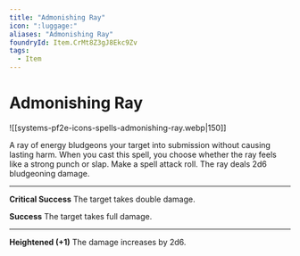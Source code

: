 ```yaml
---
title: "Admonishing Ray"
icon: ":luggage:"
aliases: "Admonishing Ray"
foundryId: Item.CrMt8Z3gJ8Ekc9Zv
tags:
  - Item
---
```


# Admonishing Ray
![[systems-pf2e-icons-spells-admonishing-ray.webp|150]]

A ray of energy bludgeons your target into submission without causing lasting harm. When you cast this spell, you choose whether the ray feels like a strong punch or slap. Make a spell attack roll. The ray deals 2d6 bludgeoning damage.

* * *

**Critical Success** The target takes double damage.

**Success** The target takes full damage.

* * *

**Heightened (+1)** The damage increases by 2d6.
